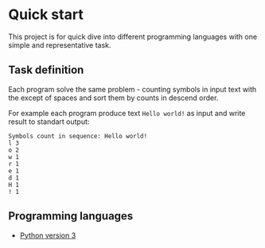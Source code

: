 # Quick start
This project is for quick dive into different programming languages with one simple and representative task.

## Task definition
Each program solve the same problem - counting symbols in input text with the except of spaces and sort them by counts in descend order.

For example each program produce text `Hello world!` as input and write result to standart output:
```
Symbols count in sequence: Hello world!
l 3
o 2
w 1
r 1
e 1
d 1
H 1
! 1
```

## Programming languages
- [Python version 3](https://github.com/ravil23/quickstart/tree/master/python)
